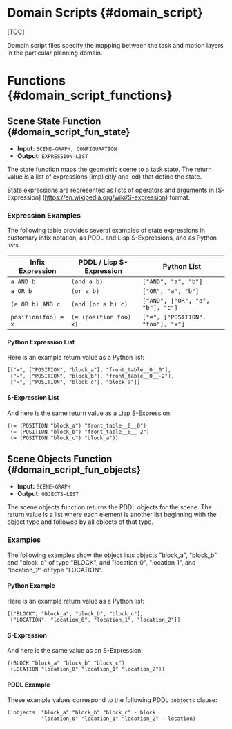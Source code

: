 Domain Scripts {#domain_script}
==============

[TOC]

Domain script files specify the mapping between the task and motion
layers in the particular planning domain.

Functions {#domain_script_functions}
=========


Scene State Function {#domain_script_fun_state}
--------------------

* **Input:** `SCENE-GRAPH, CONFIGURATION`
* **Output:** `EXPRESSION-LIST`

The state function maps the geometric scene to a task state.  The
return value is a list of expressions (implicitly and-ed) that define
the state.

State expressions are represented as lists of operators and arguments
in [S-Expression] (https://en.wikipedia.org/wiki/S-expression) format.


### Expression Examples

The following table provides several examples of state expressions in
customary infix notation, as PDDL and Lisp S-Expressions, and as
Python lists.

| Infix Expression    | PDDL / Lisp S-Expression |  Python List  |
|---------------------|--------------------------|-----------------------|
|  `a AND b`          |  `(and a b)`             |  `["AND", "a", "b"]`  |
|  `a OR b`           |  `(or a b)`              |  `["OR", "a", "b"]`   |
| `(a OR b) AND c`    |  `(and (or a b) c)`      |  `["AND", ["OR", "a", "b"], "c"]` |
| `position(foo) = x` | `(= (position foo) x)`   |  `["=", ["POSITION", "foo"], "x"]` |


#### Python Expression List

Here is an example return value as a Python list:

~~~~~~~~~~~~~~~~~~~~~~~~~~~~~~~~~~~{.c}
[["=", ["POSITION", "block_a"], "front_table__0__0"],
 ["=", ["POSITION", "block_b"], "front_table__0__-2"],
 ["=", ["POSITION", "block_c"], "block_a"]]
~~~~~~~~~~~~~~~~~~~~~~~~~~~~~~~~~~~


#### S-Expression List

And here is the same return value as a Lisp S-Expression:

~~~~~~~~~~~~~~~~~~~~~~~~~~~~~~~~~~~{.c}
((= (POSITION "block_a") "front_table__0__0")
 (= (POSITION "block_b") "front_table__0__-2")
 (= (POSITION "block_c") "block_a"))
~~~~~~~~~~~~~~~~~~~~~~~~~~~~~~~~~~~



Scene Objects Function {#domain_script_fun_objects}
----------------------

* **Input:** `SCENE-GRAPH`
* **Output:** `OBJECTS-LIST`

The scene objects function returns the PDDL objects for the scene.
The return value is a list where each element is another list
beginning with the object type and followed by all objects of that
type.

### Examples

The following examples show the object lists objects "block_a",
"block_b" and "block_c" of type "BLOCK", and "location_0",
"location_1", and "location_2" of type "LOCATION".

#### Python Example

Here is an example return value as a Python list:

~~~~~~~~~~~~~~~~~~~~~~~~~~~~~~~~~~~~~~~~~~~~~~~~~~{.c}
[["BLOCK", "block_a", "block_b", "block_c"],
 ["LOCATION", "location_0", "location_1", "location_2"]]
~~~~~~~~~~~~~~~~~~~~~~~~~~~~~~~~~~~~~~~~~~~~~~~~~~

#### S-Expression

And here is the same value as an S-Expression:

~~~~~~~~~~~~~~~~~~~~~~~~~~~~~~~~~~~~~~~~~~~~~~~~~~{.c}
((BLOCK "block_a" "block_b" "block_c")
 (LOCATION "location_0" "location_1" "location_2"))
~~~~~~~~~~~~~~~~~~~~~~~~~~~~~~~~~~~~~~~~~~~~~~~~~~

#### PDDL Example

These example values correspond to the following PDDL `:objects`
clause:

~~~~~~~~~~~~~~~~~~~~~~~~~~~~~~~~~~~~~~~~~~~~~~~~~~{.c}
(:objects  "block_a" "block_b" "block_c" - block
           "location_0" "location_1" "location_2" - location)
~~~~~~~~~~~~~~~~~~~~~~~~~~~~~~~~~~~~~~~~~~~~~~~~~~

